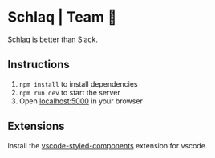 # Schlaq | Team 🦔
Schlaq is better than Slack.

## Instructions
1. `npm install` to install dependencies
2. `npm run dev` to start the server
3. Open [localhost:5000](http://localhost:5000) in your browser

## Extensions
Install the [vscode-styled-components](https://marketplace.visualstudio.com/items?itemName=jpoissonnier.vscode-styled-components) extension for vscode.

